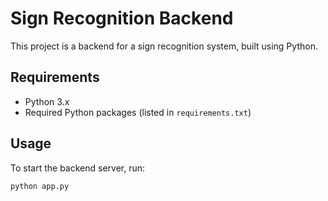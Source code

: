 # Sign Recognition Backend

This project is a backend for a sign recognition system, built using Python.

## Requirements

- Python 3.x
- Required Python packages (listed in `requirements.txt`)

## Usage

To start the backend server, run:
```bash
python app.py
```
